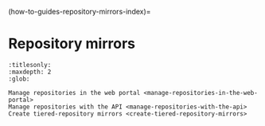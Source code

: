 (how-to-guides-repository-mirrors-index)=
# Repository mirrors

```{toctree}
:titlesonly:
:maxdepth: 2
:glob:

Manage repositories in the web portal <manage-repositories-in-the-web-portal>
Manage repositories with the API <manage-repositories-with-the-api>
Create tiered-repository mirrors <create-tiered-repository-mirrors>